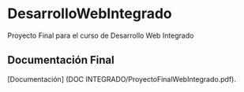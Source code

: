 # DesarrolloWebIntegrado
Proyecto Final para el curso de Desarrollo Web Integrado
## Documentación Final 
[Documentación] (DOC INTEGRADO/ProyectoFinalWebIntegrado.pdf). 

